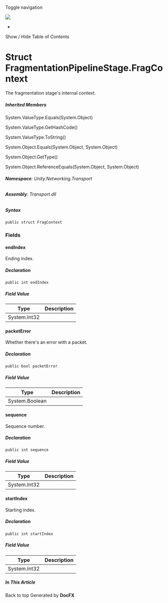 <div id="wrapper">

<div>

<div class="container">

<div class="navbar-header">

Toggle navigation

<img src="../logo.svg" id="logo" class="svg" />

</div>

<div id="navbar" class="collapse navbar-collapse">

<div class="form-group">

</div>

</div>

</div>

<div class="subnav navbar navbar-default">

<div id="breadcrumb" class="container hide-when-search">

-   

</div>

</div>

</div>

<div class="container body-content hide-when-search" role="main">

<div class="sidenav hide-when-search">

Show / Hide Table of Contents

<div id="sidetoggle" class="sidetoggle collapse">

<div id="sidetoc">

</div>

</div>

</div>

<div class="article row grid-right">

<div class="col-md-10">

# Struct FragmentationPipelineStage.FragContext

<div class="markdown level0 summary">

The fragmentation stage's internal context.

</div>

<div class="markdown level0 conceptual">

</div>

<div class="inheritedMembers">

##### Inherited Members

<div>

System.ValueType.Equals(System.Object)

</div>

<div>

System.ValueType.GetHashCode()

</div>

<div>

System.ValueType.ToString()

</div>

<div>

System.Object.Equals(System.Object, System.Object)

</div>

<div>

System.Object.GetType()

</div>

<div>

System.Object.ReferenceEquals(System.Object, System.Object)

</div>

</div>

###### **Namespace**: Unity.Networking.Transport

###### **Assembly**: Transport.dll

##### Syntax

<div class="codewrapper">

``` lang-csharp
public struct FragContext
```

</div>

### Fields

#### endIndex

<div class="markdown level1 summary">

Ending index.

</div>

<div class="markdown level1 conceptual">

</div>

##### Declaration

<div class="codewrapper">

``` lang-csharp
public int endIndex
```

</div>

##### Field Value

| Type         | Description |
|--------------|-------------|
| System.Int32 |             |

#### packetError

<div class="markdown level1 summary">

Whether there's an error with a packet.

</div>

<div class="markdown level1 conceptual">

</div>

##### Declaration

<div class="codewrapper">

``` lang-csharp
public bool packetError
```

</div>

##### Field Value

| Type           | Description |
|----------------|-------------|
| System.Boolean |             |

#### sequence

<div class="markdown level1 summary">

Sequence number.

</div>

<div class="markdown level1 conceptual">

</div>

##### Declaration

<div class="codewrapper">

``` lang-csharp
public int sequence
```

</div>

##### Field Value

| Type         | Description |
|--------------|-------------|
| System.Int32 |             |

#### startIndex

<div class="markdown level1 summary">

Starting index.

</div>

<div class="markdown level1 conceptual">

</div>

##### Declaration

<div class="codewrapper">

``` lang-csharp
public int startIndex
```

</div>

##### Field Value

| Type         | Description |
|--------------|-------------|
| System.Int32 |             |

</div>

<div class="hidden-sm col-md-2" role="complementary">

<div class="sideaffix">

<div class="contribution">

</div>

##### In This Article

<div>

</div>

</div>

</div>

</div>

</div>

<div class="grad-bottom">

</div>

<div class="footer">

<div class="container">

Back to top Generated by **DocFX**

</div>

</div>

</div>
